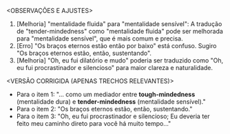 <OBSERVAÇÕES E AJUSTES>
1. [Melhoria] "mentalidade fluida" para "mentalidade sensível": A tradução de "tender-mindedness" como "mentalidade fluida" pode ser melhorada para "mentalidade sensível", que é mais comum e precisa.
2. [Erro] "Os braços eternos estão então por baixo" está confuso. Sugiro "Os braços eternos estão, então, sustentando".
3. [Melhoria] "Oh, eu fui dilatório e mudo" poderia ser traduzido como "Oh, eu fui procrastinador e silencioso" para maior clareza e naturalidade.

<VERSÃO CORRIGIDA (APENAS TRECHOS RELEVANTES)>
- Para o item 1: "... como um mediador entre **tough-mindedness** (mentalidade dura) e **tender-mindedness** (mentalidade sensível)."
- Para o item 2: "Os braços eternos estão, então, sustentando."
- Para o item 3: "Oh, eu fui procrastinador e silencioso; Eu deveria ter feito meu caminho direto para você há muito tempo..."